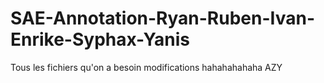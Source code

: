 # SAE-Annotation-Ryan-Ruben-Ivan-Enrike-Syphax-Yanis
Tous les fichiers qu'on a besoin
modifications hahahahahaha AZY
